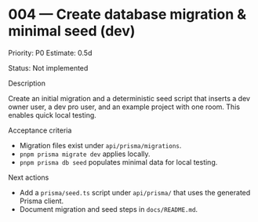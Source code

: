 # 004 — Create database migration & minimal seed (dev)

Priority: P0
Estimate: 0.5d

Status: Not implemented

Description

Create an initial migration and a deterministic seed script that inserts a dev owner user, a dev pro user, and an example project with one room. This enables quick local testing.

Acceptance criteria

- Migration files exist under `api/prisma/migrations`.
- `pnpm prisma migrate dev` applies locally.
- `pnpm prisma db seed` populates minimal data for local testing.

Next actions

- Add a `prisma/seed.ts` script under `api/prisma/` that uses the generated Prisma client.
- Document migration and seed steps in `docs/README.md`.
